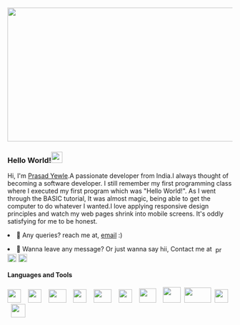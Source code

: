 <h1 align="center"><img src="https://repository-images.githubusercontent.com/393696711/b3ef6f28-dfa9-476f-b9af-8acb72ed7c57" height="300px" width="1200px"></h1>

<h3>Hello World!<img src="https://camo.githubusercontent.com/e8e7b06ecf583bc040eb60e44eb5b8e0ecc5421320a92929ce21522dbc34c891/68747470733a2f2f6d656469612e67697068792e636f6d2f6d656469612f6876524a434c467a6361737252346961377a2f67697068792e676966" width="25px" data-canonical-src="https://media.giphy.com/media/hvRJCLFzcasrR4ia7z/giphy.gif" style="max-width: 100%;"></h3>

<p>Hi, I'm <a href="https://prasad-yewle.github.io/">Prasad Yewle</a>.A passionate developer from India.I always thought of becoming a software developer. I still remember my first programming class where I executed my first program which was "Hello World!". As I went through the BASIC tutorial, It was almost magic, being able to get the computer to do whatever I wanted.I love applying responsive design principles and watch my web pages shrink into mobile screens. It's oddly satisfying for me to be honest.</p>

<li>🤔 Any queries? reach me at, <a href="mailto:prasadyewle199@gmail.com">email</a> :)
 <br>
 <p>
<li>💬 Wanna leave any message? Or just wanna say hii, Contact me at &nbsp<a href="https://www.linkedin.com/in/prasad-yewle-a686111b1?lipi=urn%3Ali%3Apage%3Ad_flagship3_profile_view_base_contact_details%3BbJtrs6WKQJqD3m2G%2B0PUFw%3D%3D" target="blank"><img align="center" src="https://raw.githubusercontent.com/rahuldkjain/github-profile-readme-generator/master/src/images/icons/Social/linked-in-alt.svg" alt="prasad-yewle" height="17" width="20" /></a>
<a href="https://www.facebook.com/prasad.yewle" target="blank"><img align="center" src="https://raw.githubusercontent.com/rahuldkjain/github-profile-readme-generator/master/src/images/icons/Social/facebook.svg" alt="prasad yewle" height="18" width="20" /></a>
<a href="https://instagram.com/prasad_yewle" target="blank"><img align="center" src="https://raw.githubusercontent.com/rahuldkjain/github-profile-readme-generator/master/src/images/icons/Social/instagram.svg" alt="prasad_yewle" height="18" width="20" /></a></p>

<h4>Languages and Tools</h4>
<p>
<img src="https://upload.wikimedia.org/wikipedia/commons/thumb/3/38/HTML5_Badge.svg/600px-HTML5_Badge.svg.png" width="30px" height="30px">&nbsp &nbsp
<img src="https://www.kindpng.com/picc/m/464-4640184_css3-png-download-css-icon-transparent-png.png" width="30px" height="30px">&nbsp &nbsp
<img src="https://miro.medium.com/max/1024/1*9HanDsRU11ZMsgDGJwN96w.png" width="40px" height="30px">&nbsp &nbsp
<img src="https://upload.wikimedia.org/wikipedia/commons/6/6a/JavaScript-logo.png" width="30px" height="30px">&nbsp &nbsp
<img src="https://kazzylen.com/wp-content/uploads/jquery-logo-png-800.gif" width="40px" height="30px">&nbsp &nbsp
<img src="https://i.pinimg.com/originals/91/94/c9/9194c978fa63798b2e882e6fda5eb953.png" width="30px" height="30px">&nbsp &nbsp
<img src="https://www.pngfind.com/pngs/m/104-1044449_python-logo-clipart-drawing-flask-python-hd-png.png" width="38px" height="32px">&nbsp &nbsp
<img src="https://camo.githubusercontent.com/5e306c6b7e1f6353a26f50150e08c91931136b2338b08c68a432ff2dacc5dcd3/68747470733a2f2f7374617469632e646a616e676f70726f6a6563742e636f6d2f696d672f6c6f676f732f646a616e676f2d6c6f676f2d6e656761746976652e737667" width="40px" height="35px">&nbsp
<img src="https://pngimg.com/uploads/mysql/mysql_PNG35.png" width="60px" height="34px">&nbsp
<img src="https://iconape.com/wp-content/png_logo_vector/git-icon.png" width="30px" height="30px">&nbsp &nbsp
<img src="https://upload.wikimedia.org/wikipedia/commons/thumb/9/9a/Visual_Studio_Code_1.35_icon.svg/1024px-Visual_Studio_Code_1.35_icon.svg.png" width="32px" height="30px">
 </p>
